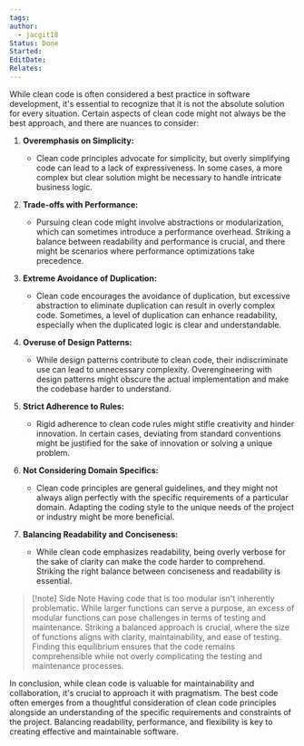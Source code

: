 ```yaml
---
tags: 
author:
  - jacgit18
Status: Done
Started: 
EditDate: 
Relates:
---
```

While clean code is often considered a best practice in software development, it's essential to recognize that it is not the absolute solution for every situation. Certain aspects of clean code might not always be the best approach, and there are nuances to consider:

1. **Overemphasis on Simplicity:**
   - Clean code principles advocate for simplicity, but overly simplifying code can lead to a lack of expressiveness. In some cases, a more complex but clear solution might be necessary to handle intricate business logic.

2. **Trade-offs with Performance:**
   - Pursuing clean code might involve abstractions or modularization, which can sometimes introduce a performance overhead. Striking a balance between readability and performance is crucial, and there might be scenarios where performance optimizations take precedence.

3. **Extreme Avoidance of Duplication:**
   - Clean code encourages the avoidance of duplication, but excessive abstraction to eliminate duplication can result in overly complex code. Sometimes, a level of duplication can enhance readability, especially when the duplicated logic is clear and understandable.

4. **Overuse of Design Patterns:**
   - While design patterns contribute to clean code, their indiscriminate use can lead to unnecessary complexity. Overengineering with design patterns might obscure the actual implementation and make the codebase harder to understand.

5. **Strict Adherence to Rules:**
   - Rigid adherence to clean code rules might stifle creativity and hinder innovation. In certain cases, deviating from standard conventions might be justified for the sake of innovation or solving a unique problem.

6. **Not Considering Domain Specifics:**
   - Clean code principles are general guidelines, and they might not always align perfectly with the specific requirements of a particular domain. Adapting the coding style to the unique needs of the project or industry might be more beneficial.

7. **Balancing Readability and Conciseness:**
   - While clean code emphasizes readability, being overly verbose for the sake of clarity can make the code harder to comprehend. Striking the right balance between conciseness and readability is essential.

>[!note] Side Note
>Having code that is too modular isn't inherently problematic. While larger functions can serve a purpose, an excess of modular functions can pose challenges in terms of testing and maintenance. Striking a balanced approach is crucial, where the size of functions aligns with clarity, maintainability, and ease of testing. Finding this equilibrium ensures that the code remains comprehensible while not overly complicating the testing and maintenance processes.

In conclusion, while clean code is valuable for maintainability and collaboration, it's crucial to approach it with pragmatism. The best code often emerges from a thoughtful consideration of clean code principles alongside an understanding of the specific requirements and constraints of the project. Balancing readability, performance, and flexibility is key to creating effective and maintainable software.
